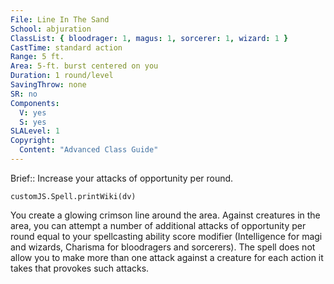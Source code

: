 ```yaml
---
File: Line In The Sand
School: abjuration
ClassList: { bloodrager: 1, magus: 1, sorcerer: 1, wizard: 1 }
CastTime: standard action
Range: 5 ft.
Area: 5-ft. burst centered on you
Duration: 1 round/level
SavingThrow: none
SR: no
Components:
  V: yes
  S: yes
SLALevel: 1
Copyright:
  Content: "Advanced Class Guide"
---
```

Brief:: Increase your attacks of opportunity per round.

```dataviewjs
customJS.Spell.printWiki(dv)
```

You create a glowing crimson line around the area. Against creatures in the area, you can attempt a number of additional attacks of opportunity per round equal to your spellcasting ability score modifier (Intelligence for magi and wizards, Charisma for bloodragers and sorcerers). The spell does not allow you to make more than one attack against a creature for each action it takes that provokes such attacks.
